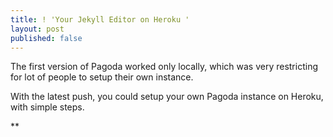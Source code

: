 ```yaml
---
title: ! 'Your Jekyll Editor on Heroku '
layout: post
published: false
---
```

The first version of Pagoda worked only locally, which was very restricting for lot of people to setup their own instance.

With the latest push, you could setup your own Pagoda instance on Heroku, with simple steps.

**